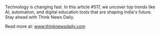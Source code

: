 Technology is changing fast. In this article #517, we uncover top trends like AI, automation, and digital education tools that are shaping India's future. Stay ahead with Think News Daily.

Read more at: www.thinknewsdaily.com